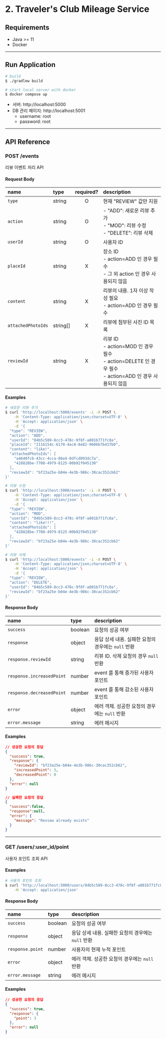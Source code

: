 # 2. Traveler's Club Mileage Service

## Requirements
- Java >= 11
- Docker

---

## Run Application
```bash
# build
$ ./gradlew build

# start local server with docker
$ docker compose up
```
- 서버: http://localhost:5000
- DB 관리 페이지: http://localhost:5001
  - username: root
  - password: root

---

## API Reference

### POST /events
리뷰 이벤트 처리 API

#### Request Body

|name|type|required?|description|
|:-|:-|:-:|:-|
|`type`|string|O|현재 "REVIEW" 값만 지원|
|`action`|string|O|- "ADD": 새로운 리뷰 추가<br>- "MOD": 리뷰 수정<br>- "DELETE": 리뷰 삭제|
|`userId`|string|O|사용자 ID|
|`placeId`|string|X|장소 ID<br>- action=ADD 인 경우 필수<br>- 그 외 action 인 경우 사용되지 않음|
|`content`|string|X|리뷰의 내용. 1자 이상 작성 필요<br>- action=ADD 인 경우 필수|
|`attachedPhotoIds`|string[]|X|리뷰에 첨부된 사진 ID 목록|
|`reviewId`|string|X|리뷰 ID<br>- action=MOD 인 경우 필수<br>- action=DELETE 인 경우 필수<br>- action=ADD 인 경우 사용되지 않음|

#### Examples
```bash
# 새로운 리뷰 추가
$ curl 'http://localhost:5000/events' -i -X POST \
    -H 'Content-Type: application/json;charset=UTF-8' \
    -H 'Accept: application/json' \
    -d '{
  "type": "REVIEW",
  "action": "ADD",
  "userId": "84b5c589-8cc3-478c-9f8f-a801b771fc8a",
  "placeId": "2116154c-6178-4ac8-8e82-9606b7b437b0",
  "content": "like!",
  "attachedPhotoIds": [
    "a4640fcb-43cc-4cca-86e4-0dfcd093dc7a",
    "428828be-7708-4979-8125-00b92f045130"
  ],
  "reviewId": "bf23a25e-b04e-4e3b-986c-30cac352cb62"
}'
```

```bash
# 리뷰 수정
$ curl 'http://localhost:5000/events' -i -X POST \
    -H 'Content-Type: application/json;charset=UTF-8' \
    -H 'Accept: application/json' \
    -d '{
  "type": "REVIEW",
  "action": "MOD",
  "userId": "84b5c589-8cc3-478c-9f8f-a801b771fc8a",
  "content": "like!!!",
  "attachedPhotoIds": [
    "428828be-7708-4979-8125-00b92f045130"
  ],
  "reviewId": "bf23a25e-b04e-4e3b-986c-30cac352cb62"
}'
```

```bash
# 리뷰 삭제
$ curl 'http://localhost:5000/events' -i -X POST \
    -H 'Content-Type: application/json;charset=UTF-8' \
    -H 'Accept: application/json' \
    -d '{
  "type": "REVIEW",
  "action": "DELETE",
  "userId": "84b5c589-8cc3-478c-9f8f-a801b771fc8a",
  "reviewId": "bf23a25e-b04e-4e3b-986c-30cac352cb62"
}'
```

#### Response Body

|name|type|description|
|:-|:-|:-|
|`success`|boolean|요청의 성공 여부|
|`response`|object|응답 상세 내용. 실패한 요청의 경우에는 `null` 반환|
|`response.reviewId`|string|리뷰 ID. 삭제 요청의 경우 `null` 반환|
|`response.increasedPoint`|number|event 를 통해 증가된 사용자 포인트|
|`response.decreasedPoint`|number|event 를 통해 감소된 사용자 포인트|
|`error`|object|에러 객체. 성공한 요청의 경우에는 `null` 반환|
|`error.message`|string|에러 메시지|

#### Examples
```json
// 성공한 요청의 응답
{
  "success": true,
  "response": {
    "reviewId": "bf23a25e-b04e-4e3b-986c-30cac352cb62",
    "increasedPoint": 3,
    "decreasedPoint": 0
  },
  "error": null
}
```

```json
// 실패한 요청의 응답
{
  "success":false,
  "response":null,
  "error": {
    "message": "Review already exists"
  }
}
```

---

### GET /users/:user_id/point
사용자 포인트 조회 API

#### Examples
```bash
# 사용자 포인트 조회
$ curl 'http://localhost:5000/users/84b5c589-8cc3-478c-9f8f-a801b771fc8a/point' -i \
    -H 'Accept: application/json'
```

#### Response Body

|name|type|description|
|:-|:-|:-|
|`success`|boolean|요청의 성공 여부|
|`response`|object|응답 상세 내용. 실패한 요청의 경우에는 `null` 반환|
|`response.point`|number|사용자의 현재 누적 포인트|
|`error`|object|에러 객체. 성공한 요청의 경우에는 `null` 반환|
|`error.message`|string|에러 메시지|

#### Examples
```json
// 성공한 요청의 응답
{
  "success": true,
  "response": {
    "point": 3
  },
  "error": null
}
```
